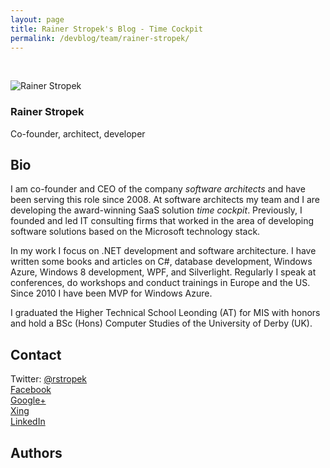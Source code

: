 ```yaml
---
layout: page
title: Rainer Stropek's Blog - Time Cockpit
permalink: /devblog/team/rainer-stropek/
---
```


<p xmlns="http://www.w3.org/1999/xhtml">
  <f:function name="Composite.Community.Blog.BlogRenderer" xmlns:f="http://www.composite.net/ns/function/1.0">
    <f:param name="BlogEntriesCount" value="10" xmlns:f="http://www.composite.net/ns/function/1.0" />
    <f:param name="BlogListOptions" value="Show teaser,Show author,Show date,Show tags,Show RSS" xmlns:f="http://www.composite.net/ns/function/1.0" />
    <f:param name="Author" value="07a121e6-8c55-4529-b263-a0f58613e71d" xmlns:f="http://www.composite.net/ns/function/1.0" />
  </f:function>
  <br />
</p><p xmlns="http://www.w3.org/1999/xhtml">
  <img src="{{site.baseurl}}images/team/rainer_stropek.png" alt="Rainer Stropek" title="Rainer Stropek" class="floatLeft" />
</p><h3 class="BlogHeader" xmlns="http://www.w3.org/1999/xhtml">Rainer Stropek</h3><div class="BlogSubHeader" xmlns="http://www.w3.org/1999/xhtml">Co-founder, architect, developer</div><p class="floatClear" xmlns="http://www.w3.org/1999/xhtml"></p><h2 xmlns="http://www.w3.org/1999/xhtml">Bio</h2><p xmlns="http://www.w3.org/1999/xhtml">I am co-founder and CEO of the company <em>software architects</em> and have been serving this role since 2008. At software architects my team and I are developing the award-winning SaaS solution <em>time cockpit</em>. Previously, I founded and led IT consulting firms that worked in the area of developing software solutions based on the Microsoft technology stack.</p><p xmlns="http://www.w3.org/1999/xhtml">In my work I focus on .NET development and software architecture. I have written some books and articles on C#, database development, Windows Azure, Windows 8 development, WPF, and Silverlight. Regularly I speak at conferences, do workshops and conduct trainings in Europe and the US. Since 2010 I have been MVP for Windows Azure.</p><p xmlns="http://www.w3.org/1999/xhtml">I graduated the Higher Technical School Leonding (AT) for MIS with honors and hold a BSc (Hons) Computer Studies of the University of Derby (UK).</p><h2 xmlns="http://www.w3.org/1999/xhtml">Contact</h2><p xmlns="http://www.w3.org/1999/xhtml">Twitter: <a href="https://twitter.com/rstropek" target="_blank">@rstropek <br /></a><a href="http://www.facebook.com/rainer.stropek" target="_blank">Facebook</a><br /><a href="https://plus.google.com/103552952475702356816?rel=author" rel="me" target="_blank">Google+</a><br /><a href="https://www.xing.com/profile/Rainer_Stropek2" target="_blank">Xing</a><br /><a href="http://www.linkedin.com/profile/view?id=27723542" target="_blank">LinkedIn</a><br /></p><h2 xmlns="http://www.w3.org/1999/xhtml">Authors</h2><f:function name="Composite.Community.Blog.Authors" xmlns:f="http://www.composite.net/ns/function/1.0">
  <f:param name="DevBlog" value="True" />
</f:function>
